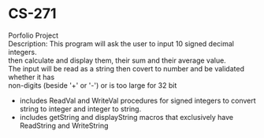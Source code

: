 # CS-271
 Porfolio Project  
 Description: This program will ask the user to input 10 signed decimal integers.  
 then calculate and display them, their sum and their average value.  
 The input will be read as a string then covert to number and be validated whether it has  
 non-digits (beside '+' or '-') or is too large for 32 bit  
 - includes ReadVal and WriteVal procedures for signed integers to convert string to integer and integer to string.  
 - includes getString and displayString macros that exclusively have ReadString and WriteString
